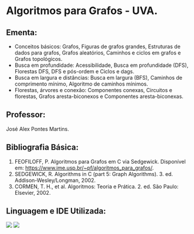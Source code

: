 # Algoritmos para Grafos - UVA.

## Ementa:
- Conceitos básicos: Grafos, Figuras de grafos grandes, Estruturas de dados para grafos, Grafos aleatórios, Caminhos e ciclos em grafos e Grafos topológicos.
- Busca em profundidade: Acessibilidade, Busca em profundidade (DFS), Florestas DFS, DFS e pós-ordem e Ciclos e dags.
- Busca em largura e distâncias: Busca em largura (BFS), Caminhos de comprimento mínimo, Algoritmo de caminhos mínimos.
- Florestas, árvores e conexão: Componentes conexas, Circuitos e florestas, Grafos aresta-biconexos e Componentes aresta-biconexas.

## Professor:
José Alex Pontes Martins.

## Bibliografia Básica:
1. FEOFILOFF, P. Algoritmos para Grafos em C via Sedgewick. Disponível em: https://www.ime.usp.br/~pf/algoritmos_para_grafos/.
2. SEDGEWICK, R. Algorithms in C (part 5: Graph Algorithms). 3. ed. Addison-Wesley/Longman, 2002.
3. CORMEN, T. H., et al. Algoritmos: Teoria e Prática. 2. ed. São Paulo: Elsevier, 2002.
 
## Linguagem e IDE Utilizada:
<a href = "https://pt.wikipedia.org/wiki/C_(linguagem_de_programa%C3%A7%C3%A3o)"><img src="https://img.shields.io/badge/-%23333?style=for-the-badge&logo=c&logoColor=%22red%22%20arget=%22_blank"></a>
<a href = "https://code.visualstudio.com/"><img src="https://img.shields.io/badge/-Visual%20Studio%20Code-%23333?style=for-the-badge&logo=visual-studio-code&logoColor=%22red%22%20arget=%22_blank"></a>
